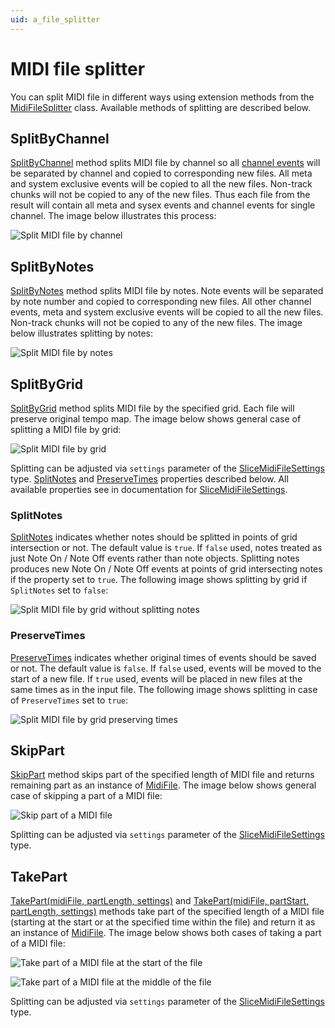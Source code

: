 ```yaml
---
uid: a_file_splitter
---
```


# MIDI file splitter

You can split MIDI file in different ways using extension methods from the [MidiFileSplitter](xref:Melanchall.DryWetMidi.Tools.MidiFileSplitter) class. Available methods of splitting are described below.

## SplitByChannel

[SplitByChannel](xref:Melanchall.DryWetMidi.Tools.MidiFileSplitter.SplitByChannel(Melanchall.DryWetMidi.Core.MidiFile)) method splits MIDI file by channel so all [channel events](xref:Melanchall.DryWetMidi.Core.ChannelEvent) will be separated by channel and copied to corresponding new files. All meta and system exclusive events will be copied to all the new files. Non-track chunks will not be copied to any of the new files. Thus each file from the result will contain all meta and sysex events and channel events for single channel. The image below illustrates this process:

![Split MIDI file by channel](images/MidiFileSplitter/SplitByChannel.png)

## SplitByNotes

[SplitByNotes](xref:Melanchall.DryWetMidi.Tools.MidiFileSplitter.SplitByNotes(Melanchall.DryWetMidi.Core.MidiFile)) method splits MIDI file by notes. Note events will be separated by note number and copied to corresponding new files. All other channel events, meta and system exclusive events will be copied to all the new files. Non-track chunks will not be copied to any of the new files. The image below illustrates splitting by notes:

![Split MIDI file by notes](images/MidiFileSplitter/SplitByNotes.png)

## SplitByGrid

[SplitByGrid](xref:Melanchall.DryWetMidi.Tools.MidiFileSplitter.SplitByGrid(Melanchall.DryWetMidi.Core.MidiFile,Melanchall.DryWetMidi.Interaction.IGrid,Melanchall.DryWetMidi.Tools.SliceMidiFileSettings)) method splits MIDI file by the specified grid. Each file will preserve original tempo map. The image below shows general case of splitting a MIDI file by grid:

![Split MIDI file by grid](images/MidiFileSplitter/SplitByGrid.png)

Splitting can be adjusted via `settings` parameter of the [SliceMidiFileSettings](xref:Melanchall.DryWetMidi.Tools.SliceMidiFileSettings) type. [SplitNotes](Melanchall.DryWetMidi.Tools.SliceMidiFileSettings.SplitNotes) and [PreserveTimes](Melanchall.DryWetMidi.Tools.SliceMidiFileSettings.PreserveTimes) properties described below. All available properties see in documentation for [SliceMidiFileSettings](xref:Melanchall.DryWetMidi.Tools.SliceMidiFileSettings).

### SplitNotes

[SplitNotes](Melanchall.DryWetMidi.Tools.SliceMidiFileSettings.SplitNotes) indicates whether notes should be splitted in points of grid intersection or not. The default value is `true`. If `false` used, notes treated as just Note On / Note Off events rather than note objects. Splitting notes produces new Note On / Note Off events at points of grid intersecting notes if the property set to `true`. The following image shows splitting by grid if `SplitNotes` set to `false`:

![Split MIDI file by grid without splitting notes](images/MidiFileSplitter/SplitByGridDontSplitNotes.png)

### PreserveTimes

[PreserveTimes](Melanchall.DryWetMidi.Tools.SliceMidiFileSettings.PreserveTimes) indicates whether original times of events should be saved or not. The default value is `false`. If `false` used, events will be moved to the start of a new file. If `true` used, events will be placed in new files at the same times as in the input file. The following image shows splitting in case of `PreserveTimes` set to `true`:

![Split MIDI file by grid preserving times](images/MidiFileSplitter/SplitByGridPreserveTimes.png)

## SkipPart

[SkipPart](xref:Melanchall.DryWetMidi.Tools.MidiFileSplitter.SkipPart(Melanchall.DryWetMidi.Core.MidiFile,Melanchall.DryWetMidi.Interaction.ITimeSpan,Melanchall.DryWetMidi.Tools.SliceMidiFileSettings)) method skips part of the specified length of MIDI file and returns remaining part as an instance of [MidiFile](xref:Melanchall.DryWetMidi.Core.MidiFile). The image below shows general case of skipping a part of a MIDI file:

![Skip part of a MIDI file](images/MidiFileSplitter/SkipPart.png)

Splitting can be adjusted via `settings` parameter of the [SliceMidiFileSettings](xref:Melanchall.DryWetMidi.Tools.SliceMidiFileSettings) type.

## TakePart

[TakePart(midiFile, partLength, settings)](xref:Melanchall.DryWetMidi.Tools.MidiFileSplitter.TakePart(Melanchall.DryWetMidi.Core.MidiFile,Melanchall.DryWetMidi.Interaction.ITimeSpan,Melanchall.DryWetMidi.Tools.SliceMidiFileSettings)) and [TakePart(midiFile, partStart, partLength, settings)](xref:Melanchall.DryWetMidi.Tools.MidiFileSplitter.TakePart(Melanchall.DryWetMidi.Core.MidiFile,Melanchall.DryWetMidi.Interaction.ITimeSpan,Melanchall.DryWetMidi.Interaction.ITimeSpan,Melanchall.DryWetMidi.Tools.SliceMidiFileSettings)) methods take part of the specified length of a MIDI file (starting at the start or at the specified time within the file) and return it as an instance of [MidiFile](xref:Melanchall.DryWetMidi.Core.MidiFile). The image below shows both cases of taking a part of a MIDI file:

![Take part of a MIDI file at the start of the file](images/MidiFileSplitter/TakePartAtStart.png)

![Take part of a MIDI file at the middle of the file](images/MidiFileSplitter/TakePartAtMiddle.png)

Splitting can be adjusted via `settings` parameter of the [SliceMidiFileSettings](xref:Melanchall.DryWetMidi.Tools.SliceMidiFileSettings) type.